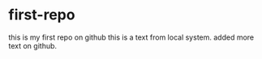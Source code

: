 # first-repo
this is my first repo on github
this is a text from local system.
added more text on github.


